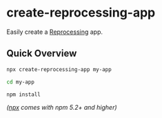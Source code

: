 # create-reprocessing-app

Easily create a [Reprocessing](https://github.com/schmavery/reprocessing) app.

## Quick Overview

```sh
npx create-reprocessing-app my-app

cd my-app

npm install
```
*([npx](https://medium.com/@maybekatz/introducing-npx-an-npm-package-runner-55f7d4bd282b) comes with npm 5.2+ and higher)*
